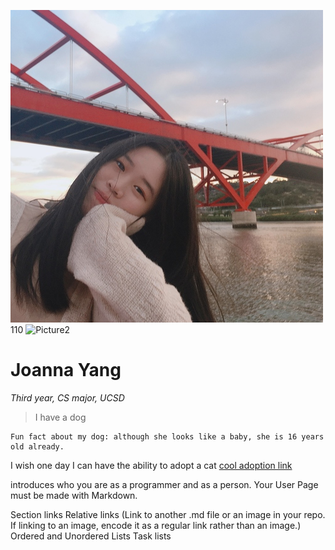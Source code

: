 
[Pictures]: <>
![Picture1](110MyPicture.png)110
![Picture2](110MyDog.heic)

[Heading]: <>
# Joanna Yang

[Styling text]: <>
*Third year, CS major, UCSD*

[Quoting text]: <>
> I have a dog

[Quoting code]: <>
```
Fun fact about my dog: although she looks like a baby, she is 16 years old already.
```

[External Links]: <>
I wish one day I can have the ability to adopt a cat [cool adoption link](https://www.petsmart.com/adoption/people-saving-pets/ca-adoption-landing.html)

[Section Links]: <>



introduces who you are as a programmer and as a person. Your User Page must be made with Markdown.


Section links
Relative links (Link to another .md file or an image in your repo. If linking to an image, encode it as a regular link rather than an image.)
Ordered and Unordered Lists
Task lists
